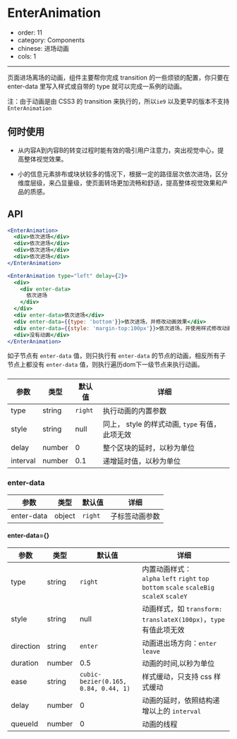 # EnterAnimation

- order: 11
- category: Components
- chinese: 进场动画
- cols: 1

---

页面进场离场的动画，组件主要帮你完成 transition 的一些烦锁的配置，你只要在 enter-data 里写入样式或自带的 type 就可以完成一系例的动画。

注：由于动画是由 CSS3 的 transition 来执行的，所以`ie9` 以及更早的版本不支持 `EnterAnimation`

## 何时使用

- 从内容A到内容B的转变过程时能有效的吸引用户注意力，突出视觉中心，提高整体视觉效果。

- 小的信息元素排布或块状较多的情况下，根据一定的路径层次依次进场，区分维度层级，来凸显量级，使页面转场更加流畅和舒适，提高整体视觉效果和产品的质感。

## API

```jsx
<EnterAnimation>
  <div>依次进场</div>
  <div>依次进场</div>
  <div>依次进场</div>
  <div>依次进场</div>
</EnterAnimation>
```

```jsx
<EnterAnimation type="left" delay={2}>
  <div>
    <div enter-data>
      依次进场
    </div>
  </div>
  <div enter-data>依次进场</div>
  <div enter-data={{type: 'bottom'}}>依次进场，并修改动画效果</div>
  <div enter-data={{style: 'margin-top:100px'}}>依次进场，并使用样式修改动画效果</div>
  <div>没有动画</div>
</EnterAnimation>
```

如子节点有 `enter-data` 值，则只执行有 `enter-data` 的节点的动画，相反所有子节点上都没有 `enter-data` 值，则执行遍历dom下一级节点来执行动画。


### <EnterAnimation />

|参数             |类型    |默认值        |详细                                                 |
|-----------------|-------|-------------|----------------------------------------------------|
|type             |string |`right`  |执行动画的内置参数  |
|style            |string |null   |同上， style 的样式动画, `type` 有值，此项无效|
|delay            |number |0      |整个区块的延时，以秒为单位|
|interval         |number |0.1    |递增延时值，以秒为单位|

### enter-data

|参数             |类型    |默认值      |详细                                                 |
|-----------------|-------|-----------|----------------------------------------------------|
|enter-data       |object | `right`     |子标签动画参数|

#### enter-data={}

|参数              |类型            |默认值           |详细                                                 |
|-----------------|-----------------|----------------|----------------------------------------------------|
|type             |string          |`right`           |内置动画样式：<br/> `alpha` `left` `right` `top` `bottom` `scale` `scaleBig` `scaleX` `scaleY`|
|style            |string          |null            |动画样式，如 `transform: translateX(100px)`，`type` 有值此项无效|
|direction        |string          |`enter`         |动画进出场方向：`enter` `leave`|
|duration         |number          |0.5             |动画的时间,以秒为单位|
|ease             |string          |`cubic-bezier(0.165, 0.84, 0.44, 1)`|样式缓动，只支持 css 样式缓动|
|delay            |number          |0               |动画的延时，依照结构递增以上的 `interval`|
|queueId          |number          |0               |动画的线程|

<style>
.code-box-demo .demo-header {
  width: 100%;
  background: #ebedee;
  height: 30px;
}
.code-box-demo .demo-header ul {
  float: right;
  margin-right: 5px;
}
.code-box-demo .demo-header ul li {
  width: 50px;
  height: 30px;
  float: left;
  background: #e4e4e4;
  margin-left: 5px;
}
.code-box-demo .demo-header ul li:before {
  margin: 10px auto;
  width: 20px;
  height: 10px;
  background: #ebeded;
}
.code-box-demo .demo-header .logo {
  float: left;
  margin: 0px auto 0 10px;
  line-height: 32px;
}
.code-box-demo .demo-header .logo img{
  margin:auto
}
.code-box-demo .demo-header .logo span {
  display: block;
  float: right;
}
.code-box-demo .demo-content {
  width: 80%;
  margin: 10px auto;
}
.code-box-demo .demo-content .demo-title {
  text-align:left;
  background: #a4a4a4;
  width: 40%;
  height: 20px;
  line-height: 20px;
  color: #ebeded;
  text-indent:10px
}
.code-box-demo .demo-content .demo-listBox {
  margin-top: 10px;
}
.code-box-demo .demo-content .demo-listBox .demo-list .title {
  height: 30px;
  background: #cacaca;
  overflow: hidden;
}
.code-box-demo .demo-content .demo-listBox .demo-list .title:before,.code-box-demo .demo-content .demo-listBox .demo-list .title:after{
  width: 30%;
  height: 5px;
  background: #ebeded;
  float:left;
  margin:12px 35px 0;
}
.code-box-demo .demo-content .demo-listBox .demo-list .title:after{
  width:15%;
  float:right;
  margin:12px 10px 0;

}
.code-box-demo .demo-content .demo-listBox .demo-list ul li {
  height: 25px;
  background: #ebeded;
  border-bottom: 1px solid #cacaca;
  overflow: hidden;
  padding: 5px 15px;
}
.code-box-demo .demo-content .demo-listBox .demo-list ul li:before {
  width: 10px;
  height: 5px;
  background: #cacaca;
  float: left;
  margin-top:4px
}
.code-box-demo .demo-content .demo-listBox .demo-list ul li:after {
  width: 50%;
  height: 5px;
  background: #cacaca;
  float: left;
  margin-left: 10px;
  margin-top: 4px;
}
.code-box-demo .demo-content .demo-kp {
  margin: 10px auto;
}
.code-box-demo .demo-content .demo-kp ul li {
  display: inline-block;
  width: 32%;
  height: 40px;
  background: #cacaca;
  color: #ebeded;
  text-align: left;
  padding: 10px;
  margin-right: calc(2%);
}
.code-box-demo .demo-content .demo-kp ul li:last-child {
  margin-right: 0%;
}
.code-box-demo .demo-content .demo-kp ul li:after {
  width: 60%;
  height: 5px;
  background: #ebeded;
  float: left;
  margin-top: 7px;
}
.code-box-demo .demo-content .demo-kp ul li:before {
  background: #ebeded;
  float: left;
  width: 15px;
  height: 15px;
  margin:2px 10% 0 0;

}
.code-box-demo .demo-footer {
  margin-top: 10px;
  background: #cacaca;
  height: 40px;
  float: left;
  width: 100%;
  display: table;
}
.code-box-demo .demo-footer:before {
  width: 60%;
  height: 5px;
  background: #ededed;
  margin: 10px auto 0;
}
.code-box-demo .demo-footer:after {
  width: 30%;
  height: 5px;
  background: #ededed;
  margin: 5px auto;
}
.code-box-demo .demo-header ul li:before,
.code-box-demo .demo-content .demo-kp ul li:before,
.code-box-demo .demo-content .demo-kp ul li:after,
.code-box-demo .demo-content .demo-listBox .demo-list .title:before,
.code-box-demo .demo-content .demo-listBox .demo-list .title:after,
.code-box-demo .demo-content .demo-listBox .demo-list ul li:before,
.code-box-demo .demo-content .demo-listBox .demo-list ul li:after,
.code-box-demo .demo-footer:before,
.code-box-demo .demo-footer:after {
  display: block;
  content: "";
}
</style>
